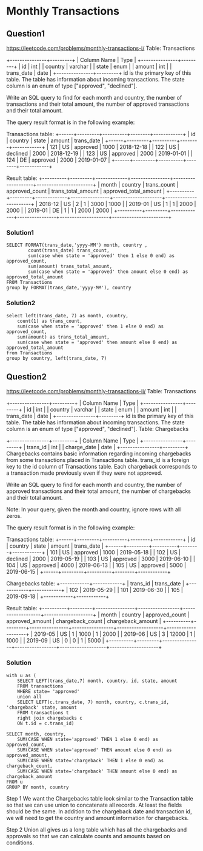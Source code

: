 # Monthly Transactions
## Question1
https://leetcode.com/problems/monthly-transactions-i/
Table: Transactions

+---------------+---------+
| Column Name   | Type    |
+---------------+---------+
| id            | int     |
| country       | varchar |
| state         | enum    |
| amount        | int     |
| trans_date    | date    |
+---------------+---------+
id is the primary key of this table.
The table has information about incoming transactions.
The state column is an enum of type ["approved", "declined"].
 

Write an SQL query to find for each month and country, the number of transactions and their total amount, the number of approved transactions and their total amount.

The query result format is in the following example:

Transactions table:
+------+---------+----------+--------+------------+
| id   | country | state    | amount | trans_date |
+------+---------+----------+--------+------------+
| 121  | US      | approved | 1000   | 2018-12-18 |
| 122  | US      | declined | 2000   | 2018-12-19 |
| 123  | US      | approved | 2000   | 2019-01-01 |
| 124  | DE      | approved | 2000   | 2019-01-07 |
+------+---------+----------+--------+------------+

Result table:
+----------+---------+-------------+----------------+--------------------+-----------------------+
| month    | country | trans_count | approved_count | trans_total_amount | approved_total_amount |
+----------+---------+-------------+----------------+--------------------+-----------------------+
| 2018-12  | US      | 2           | 1              | 3000               | 1000                  |
| 2019-01  | US      | 1           | 1              | 2000               | 2000                  |
| 2019-01  | DE      | 1           | 1              | 2000               | 2000                  |
+----------+---------+-------------+----------------+--------------------+-----------------------+

### Solution1
```
SELECT FORMAT(trans_date,'yyyy-MM') month, country ,
        count(trans_date) trans_count,
        sum(case when state = 'approved' then 1 else 0 end) as approved_count, 
        sum(amount) trans_total_amount,
        sum(case when state = 'approved' then amount else 0 end) as approved_total_amount
FROM Transactions
group by FORMAT(trans_date,'yyyy-MM'), country
```
### Solution2
```
select left(trans_date, 7) as month, country,
    count(1) as trans_count,
    sum(case when state = 'approved' then 1 else 0 end) as approved_count,
    sum(amount) as trans_total_amount, 
    sum(case when state = 'approved' then amount else 0 end) as approved_total_amount
from Transactions
group by country, left(trans_date, 7)
```
## Question2
https://leetcode.com/problems/monthly-transactions-ii/
Table: Transactions

+----------------+---------+
| Column Name    | Type    |
+----------------+---------+
| id             | int     |
| country        | varchar |
| state          | enum    |
| amount         | int     |
| trans_date     | date    |
+----------------+---------+
id is the primary key of this table.
The table has information about incoming transactions.
The state column is an enum of type ["approved", "declined"].
Table: Chargebacks

+----------------+---------+
| Column Name    | Type    |
+----------------+---------+
| trans_id       | int     |
| charge_date    | date    |
+----------------+---------+
Chargebacks contains basic information regarding incoming chargebacks from some transactions placed in Transactions table.
trans_id is a foreign key to the id column of Transactions table.
Each chargeback corresponds to a transaction made previously even if they were not approved.
 

Write an SQL query to find for each month and country, the number of approved transactions and their total amount, the number of chargebacks and their total amount.

Note: In your query, given the month and country, ignore rows with all zeros.

The query result format is in the following example:

Transactions table:
+------+---------+----------+--------+------------+
| id   | country | state    | amount | trans_date |
+------+---------+----------+--------+------------+
| 101  | US      | approved | 1000   | 2019-05-18 |
| 102  | US      | declined | 2000   | 2019-05-19 |
| 103  | US      | approved | 3000   | 2019-06-10 |
| 104  | US      | approved | 4000   | 2019-06-13 |
| 105  | US      | approved | 5000   | 2019-06-15 |
+------+---------+----------+--------+------------+

Chargebacks table:
+------------+------------+
| trans_id   | trans_date |
+------------+------------+
| 102        | 2019-05-29 |
| 101        | 2019-06-30 |
| 105        | 2019-09-18 |
+------------+------------+

Result table:
+----------+---------+----------------+-----------------+-------------------+--------------------+
| month    | country | approved_count | approved_amount | chargeback_count  | chargeback_amount  |
+----------+---------+----------------+-----------------+-------------------+--------------------+
| 2019-05  | US      | 1              | 1000            | 1                 | 2000               |
| 2019-06  | US      | 3              | 12000           | 1                 | 1000               |
| 2019-09  | US      | 0              | 0               | 1                 | 5000               |
+----------+---------+----------------+-----------------+-------------------+--------------------+
### Solution
```
with u as (
    SELECT LEFT(trans_date,7) month, country, id, state, amount
    FROM transactions
    WHERE state= 'approved'
    union all
    SELECT LEFT(c.trans_date, 7) month, country, c.trans_id, 'chargeback' state, amount
    FROM transactions t 
    right join chargebacks c
    ON t.id = c.trans_id)

SELECT month, country,
    SUM(CASE WHEN state='approved' THEN 1 else 0 end) as approved_count,
    SUM(CASE WHEN state='approved' THEN amount else 0 end) as approved_amount,
    SUM(CASE WHEN state='chargeback' THEN 1 else 0 end) as chargeback_count,
    SUM(CASE WHEN state='chargeback' THEN amount else 0 end) as chargeback_amount
FROM u
GROUP BY month, country
```
Step 1 We want the Chargebacks table look similar to the Transaction table so that we can use union to concatenate all records. 
At least the fields should be the same. 
In addition to the chargeback date and transaction id, we will need to get the country and amount information for chargebacks.


Step 2 Union all gives us a long table which has all the chargebacks and approvals so that we can calculate counts and amounts based on conditions.






